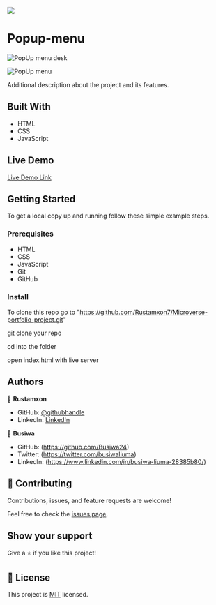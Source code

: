 ![](https://img.shields.io/badge/Microverse-blueviolet)

# Popup-menu

![PopUp menu desk](https://user-images.githubusercontent.com/69011963/128047849-0b0660cc-d911-4617-90ed-ae5a4da23844.gif)

![PopUp menu](https://user-images.githubusercontent.com/69011963/128047873-9df5b622-3b63-4989-b09e-5f3c755ad039.gif)

Additional description about the project and its features.

## Built With

- HTML
- CSS
- JavaScript

## Live Demo

[Live Demo Link](https://rustamxon7.github.io/My-portfolio-project/)

## Getting Started

To get a local copy up and running follow these simple example steps.

### Prerequisites

- HTML
- CSS
- JavaScript
- Git
- GitHub

### Install

To clone this repo go to "https://github.com/Rustamxon7/Microverse-portfolio-project.git"

git clone your repo

cd into the folder

open index.html with live server

## Authors

👤 **Rustamxon**

- GitHub: [@githubhandle](https://github.com/Rustamxon7)
- LinkedIn: [LinkedIn](https://www.linkedin.com/in/rustamjon-tolipov-6a831020b)

👤 **Busiwa**

- GitHub: (https://github.com/Busiwa24)
- Twitter: (https://twitter.com/busiwaliuma)
- LinkedIn: (https://www.linkedin.com/in/busiwa-liuma-28385b80/)

## 🤝 Contributing

Contributions, issues, and feature requests are welcome!

Feel free to check the [issues page](https://github.com/Rustamxon7/My-portfolio-project/issues).

## Show your support

Give a ⭐️ if you like this project!

## 📝 License

This project is [MIT](./MIT.md) licensed.
